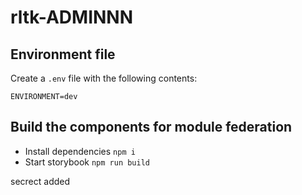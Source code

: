 # rltk-ADMINNN

## Environment file

Create a `.env` file with the following contents:

```
ENVIRONMENT=dev

```

## Build the components for module federation

-   Install dependencies `npm i`
-   Start storybook `npm run build`


secrect added
